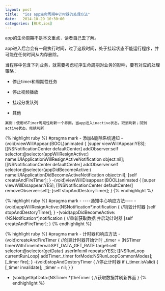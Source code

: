 ```yaml
---
layout: post
title:  "ios app生命周期中计时器的处理方法"
date:   2014-10-29 10:30:00
categories: [技术,ios]
---
```


app的生命周期不是本文重点，读者自己去了解。

app进入后台会有一段执行时间，过了这段时间，处于挂起状态不能运行程序，并可能在任何时间从内存删除。

当程序中包含下列业务，就需要考虑程序生命周期对业务的影响，要有对应的处理策略：

* 停止timer和周期性任务

* 停止视频播放

* 挂起分发队列

* 其他

`案例：使用NSTimer周期性刷新一个界面，当app进入inactive状态，取消刷新；回到active状态，继续刷新`

{% highlight ruby %}
#pragma mark - 添加&删除系统通知
-(void)viewWillAppear:(BOOL)animated
{
    [super viewWillAppear:YES];
    [[NSNotificationCenter defaultCenter] addObserver:self selector:@selector(appWillResignActive:) name:UIApplicationWillResignActiveNotification object:nil];
    [[NSNotificationCenter defaultCenter] addObserver:self selector:@selector(appDidBecomeActive:) name:UIApplicationDidBecomeActiveNotification object:nil];
    [self createAndFireTimer];
}
-(void)viewWillDisappear:(BOOL)animated
{
    [super viewWillDisappear:YES];
    [[NSNotificationCenter defaultCenter] removeObserver:self];
    [self stopAndDestoryTimer];
}
{% endhighlight %}

{% highlight ruby %}
#pragma mark - ----通知中心响应方法----
-(void)appWillResignActive:(NSNotification*)notification
{
    //销毁计时器
    [self stopAndDestoryTimer];
}
-(void)appDidBecomeActive:(NSNotification*)notification
{
    //重新获取数据 并启动计时器
    [self createAndFireTimer];
}
{% endhighlight %}

{% highlight ruby %}
#pragma mark - 计时器和响应方法
-(void)createAndFireTimer
{
    //创建计时器开始计时
    _timer = [NSTimer timerWithTimeInterval:SPT_DATA_GET_RATE target:self selector:@selector(getData:) userInfo:nil repeats:YES];
    [[NSRunLoop currentRunLoop] addTimer:_timer forMode:NSRunLoopCommonModes];
    [_timer fire];
}
-(void)stopAndDestoryTimer
{
    //停止计时器
    if (_timer.isValid) {
        [_timer invalidate];
        _timer = nil;
    }
}
- (void)getSptData:(NSTimer *)theTimer
{
    //获取数据并刷新界面
}
{% endhighlight %}
